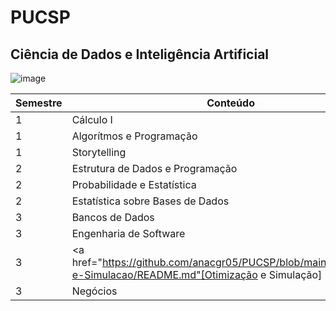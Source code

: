 # PUCSP
## Ciência de Dados e Inteligência Artificial
![image](https://github.com/anacgr05/PUCSP/assets/151938722/45f0f94f-d260-4b95-a5fd-38ff812131a6)

|Semestre|Conteúdo|
|---|---|
|1|	Cálculo I|
|1|	Algorítmos e Programação|
|1| Storytelling|
|2|Estrutura de Dados e Programação|
|2|Probabilidade e Estatística|
|2|Estatística sobre Bases de Dados|
|3|Bancos de Dados|
|3|Engenharia de Software|
|3|<a href="https://github.com/anacgr05/PUCSP/blob/main/Otimizacao-e-Simulacao/README.md"[Otimização e Simulação] >
|3|Negócios|
